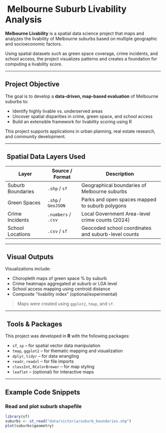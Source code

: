 # ️ Melbourne Suburb Livability Analysis

**Melbourne Livability** is a spatial data science project that maps and analyzes the livability of Melbourne suburbs based on multiple geographic and socioeconomic factors.

Using spatial datasets such as green space coverage, crime incidents, and school access, the project visualizes patterns and creates a foundation for computing a livability score.

---

##  Project Objective

The goal is to develop a **data-driven, map-based evaluation** of Melbourne suburbs to:

- Identify highly livable vs. underserved areas
- Uncover spatial disparities in crime, green space, and school access
- Build an extensible framework for livability scoring using R

This project supports applications in urban planning, real estate research, and community development.

---

## ️ Spatial Data Layers Used

| Layer                 | Source / Format | Description                                         |
|----------------------|------------------|-----------------------------------------------------|
| Suburb Boundaries     | `.shp` / `sf`     | Geographical boundaries of Melbourne suburbs        |
| Green Spaces          | `.shp` / `GeoJSON`| Parks and open spaces mapped to suburb polygons     |
| Crime Incidents       | `.numbers` / `.csv`| Local Government Area-level crime counts (2024)     |
| School Locations      | `.csv` / `sf`     | Geocoded school coordinates and suburb-level counts |

---

## ️ Visual Outputs

Visualizations include:

- Choropleth maps of green space % by suburb
- Crime heatmaps aggregated at suburb or LGA level
- School access mapping using centroid distance
- Composite "livability index" (optional/experimental)

>  Maps were created using `ggplot2`, `tmap`, and `sf`.

---

## ️ Tools & Packages

This project was developed in **R** with the following packages:

- `sf`, `sp` – for spatial vector data manipulation
- `tmap`, `ggplot2` – for thematic mapping and visualization
- `dplyr`, `tidyr` – for data wrangling
- `readr`, `readxl` – for file imports
- `classInt`, `RColorBrewer` – for map styling
- `leaflet` – (optional) for interactive maps

---

##  Example Code Snippets

### Read and plot suburb shapefile
```r
library(sf)
suburbs <- st_read("data/victoria/suburb_boundaries.shp")
plot(suburbs$geometry)

